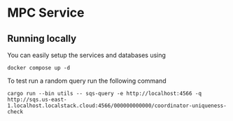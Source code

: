 # MPC Service

## Running locally
You can easily setup the services and databases using

```
docker compose up -d
```

To test run a random query run the following command
```
cargo run --bin utils -- sqs-query -e http://localhost:4566 -q http://sqs.us-east-1.localhost.localstack.cloud:4566/000000000000/coordinator-uniqueness-check
```

